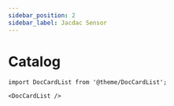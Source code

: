 ```yaml
---
sidebar_position: 2
sidebar_label: Jacdac Sensor
---
```


# Catalog
```mdx-code-block
import DocCardList from '@theme/DocCardList';

<DocCardList />
```
